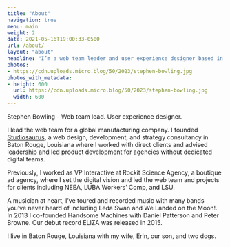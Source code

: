 ```yaml
---
title: "About"
navigation: true
menu: main
weight: 2
date: 2021-05-16T19:00:33-0500
url: /about/
layout: "about"
headline: "I’m a web team leader and user experience designer based in Baton Rouge, Louisiana."
photos:
- https://cdn.uploads.micro.blog/50/2023/stephen-bowling.jpg
photos_with_metadata:
- height: 600
  url: https://cdn.uploads.micro.blog/50/2023/stephen-bowling.jpg
  width: 600
---
```

Stephen Bowling - Web team lead. User experience designer.

<!--more-->

I lead the web team for a global manufacturing company. I founded [Studiosaurus](https://studiosaurus.com/), a web design, development, and strategy consultancy in Baton Rouge, Louisiana where I worked with direct clients and advised leadership and led product development for agencies without dedicated digital teams.

Previously, I worked as VP Interactive at Rockit Science Agency, a boutique ad agency, where I set the digital vision and led the web team and projects for clients including NEEA, LUBA Workers’ Comp, and LSU.

A musician at heart, I’ve toured and recorded music with many bands you’ve never heard of including Leda Swan and We Landed on the Moon!. In 2013 I co-founded Handsome Machines with Daniel Patterson and Peter Browne. Our debut record ELIZA was released in 2015.

I live in Baton Rouge, Louisiana with my wife, Erin, our son, and two dogs.
